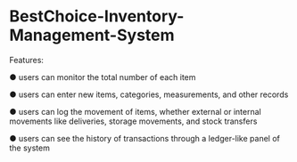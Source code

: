 # BestChoice-Inventory-Management-System

Features:

● users can monitor the total number of each item 

● users can enter new items, categories, measurements, and other records 

● users can log the movement of items, whether external or internal movements like deliveries, storage movements, and stock transfers 

● users can see the history of transactions through a ledger-like panel of the system

